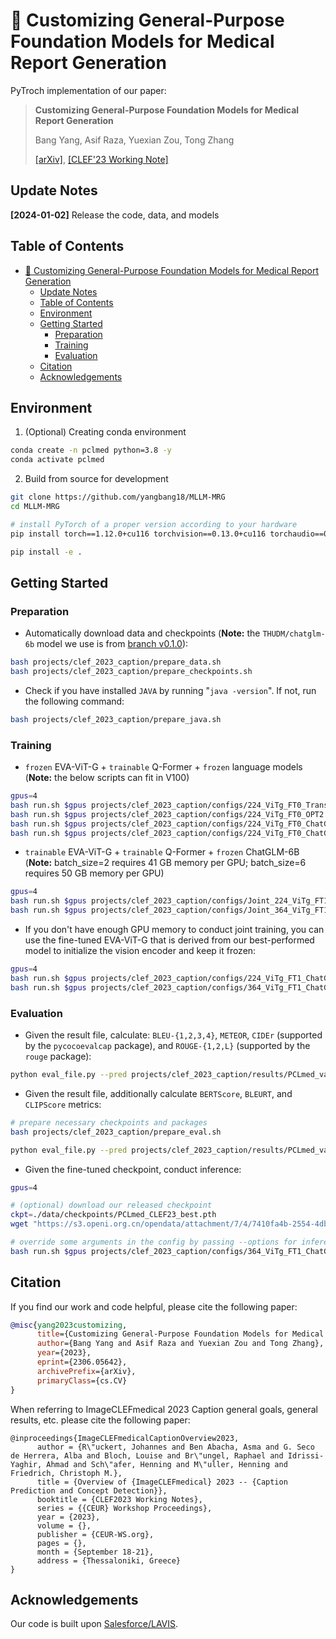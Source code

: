 # 🌋 Customizing General-Purpose Foundation Models for Medical Report Generation

PyTroch implementation of our paper:
> **Customizing General-Purpose Foundation Models for Medical Report Generation**
> 
> Bang Yang, Asif Raza, Yuexian Zou, Tong Zhang
>
> [[arXiv]](https://arxiv.org/abs/2306.05642), [[CLEF'23 Working Note]](https://ceur-ws.org/Vol-3497/paper-146.pdf)


## Update Notes
  **[2024-01-02]** Release the code, data, and models
    
## Table of Contents
- [🌋 Customizing General-Purpose Foundation Models for Medical Report Generation](#-customizing-general-purpose-foundation-models-for-medical-report-generation)
  - [Update Notes](#update-notes)
  - [Table of Contents](#table-of-contents)
  - [Environment](#environment)
  - [Getting Started](#getting-started)
    - [Preparation](#preparation)
    - [Training](#training)
    - [Evaluation](#evaluation)
  - [Citation](#citation)
  - [Acknowledgements](#acknowledgements)

## Environment

1. (Optional) Creating conda environment

```bash
conda create -n pclmed python=3.8 -y
conda activate pclmed
```
 
2. Build from source for development

```bash
git clone https://github.com/yangbang18/MLLM-MRG
cd MLLM-MRG

# install PyTorch of a proper version according to your hardware
pip install torch==1.12.0+cu116 torchvision==0.13.0+cu116 torchaudio==0.12.0 --extra-index-url https://download.pytorch.org/whl/cu116

pip install -e .
```

## Getting Started

### Preparation
- Automatically download data and checkpoints (**Note:** the `THUDM/chatglm-6b` model we use is from [branch v0.1.0](https://huggingface.co/THUDM/chatglm-6b/tree/v0.1.0)):
```bash
bash projects/clef_2023_caption/prepare_data.sh
bash projects/clef_2023_caption/prepare_checkpoints.sh
```
- Check if you have installed `JAVA` by running "`java -version`". If not, run the following command:
```bash
bash projects/clef_2023_caption/prepare_java.sh
```

### Training
- `frozen` EVA-ViT-G + `trainable` Q-Former + `frozen` language models (**Note:** the below scripts can fit in V100)
```bash
gpus=4
bash run.sh $gpus projects/clef_2023_caption/configs/224_ViTg_FT0_Transformer.yaml
bash run.sh $gpus projects/clef_2023_caption/configs/224_ViTg_FT0_OPT2.7B.yaml
bash run.sh $gpus projects/clef_2023_caption/configs/224_ViTg_FT0_ChatGLM_ptuning0.yaml
bash run.sh $gpus projects/clef_2023_caption/configs/224_ViTg_FT0_ChatGLM_ptuning4.yaml
```
- `trainable` EVA-ViT-G + `trainable` Q-Former + `frozen` ChatGLM-6B (**Note:** batch_size=2 requires 41 GB memory per GPU; batch_size=6 requires 50 GB memory per GPU)
```bash
gpus=4
bash run.sh $gpus projects/clef_2023_caption/configs/Joint_224_ViTg_FT1_ChatGLM_ptuning4.yaml
bash run.sh $gpus projects/clef_2023_caption/configs/Joint_364_ViTg_FT1_ChatGLM_ptuning4.yaml
```
- If you don't have enough GPU memory to conduct joint training, you can use the fine-tuned EVA-ViT-G that is derived from our best-performed model to initialize the vision encoder and keep it frozen:
```bash
gpus=4
bash run.sh $gpus projects/clef_2023_caption/configs/224_ViTg_FT1_ChatGLM_ptuning4.yaml
bash run.sh $gpus projects/clef_2023_caption/configs/364_ViTg_FT1_ChatGLM_ptuning4.yaml
```

### Evaluation
- Given the result file, calculate: `BLEU-{1,2,3,4}`, `METEOR`, `CIDEr`  (supported by the `pycocoevalcap` package), and `ROUGE-{1,2,L}` (supported by the `rouge` package):
```bash
python eval_file.py --pred projects/clef_2023_caption/results/PCLmed_val_predictions.json
```
- Given the result file, additionally calculate `BERTScore`, `BLEURT`, and `CLIPScore` metrics:
```bash
# prepare necessary checkpoints and packages
bash projects/clef_2023_caption/prepare_eval.sh 

python eval_file.py --pred projects/clef_2023_caption/results/PCLmed_val_predictions.json --bert_score --bleurt --clip_score
```
- Given the fine-tuned checkpoint, conduct inference:
```bash
gpus=4

# (optional) download our released checkpoint
ckpt=./data/checkpoints/PCLmed_CLEF23_best.pth
wget "https://s3.openi.org.cn/opendata/attachment/7/4/7410fa4b-2554-4db4-b377-2de49940120d?X-Amz-Algorithm=AWS4-HMAC-SHA256&X-Amz-Credential=1fa9e58b6899afd26dd3%2F20240102%2Fus-east-1%2Fs3%2Faws4_request&X-Amz-Date=20240102T143435Z&X-Amz-Expires=604800&X-Amz-SignedHeaders=host&response-content-disposition=attachment%3B%20filename%3D%22PCLmed_CLEF23_best.pth%22&X-Amz-Signature=c96de4aae3a53f471078c6947fba3a66a461f02dc446c9a13126bc9110a81924" -O $ckpt

# override some arguments in the config by passing --options for inference
bash run.sh $gpus projects/clef_2023_caption/configs/364_ViTg_FT1_ChatGLM_ptuning4.yaml "--options run-evaluate=True model-load_finetuned=True model-finetuned=$ckpt"
```



## Citation
If you find our work and code helpful, please cite the following paper:
```bibtex
@misc{yang2023customizing,
      title={Customizing General-Purpose Foundation Models for Medical Report Generation}, 
      author={Bang Yang and Asif Raza and Yuexian Zou and Tong Zhang},
      year={2023},
      eprint={2306.05642},
      archivePrefix={arXiv},
      primaryClass={cs.CV}
}
```
When referring to ImageCLEFmedical 2023 Caption general goals, general results, etc. please cite the following paper:
```
@inproceedings{ImageCLEFmedicalCaptionOverview2023,
      author = {R\"uckert, Johannes and Ben Abacha, Asma and G. Seco de Herrera, Alba and Bloch, Louise and Br\"ungel, Raphael and Idrissi-Yaghir, Ahmad and Sch\"afer, Henning and M\"uller, Henning and Friedrich, Christoph M.},
      title = {Overview of {ImageCLEFmedical} 2023 -- {Caption Prediction and Concept Detection}},
      booktitle = {CLEF2023 Working Notes},
      series = {{CEUR} Workshop Proceedings},
      year = {2023},
      volume = {},
      publisher = {CEUR-WS.org},
      pages = {},
      month = {September 18-21},
      address = {Thessaloniki, Greece}
}
```


## Acknowledgements
Our code is built upon [Salesforce/LAVIS](https://github.com/Salesforce/LAVIS).

